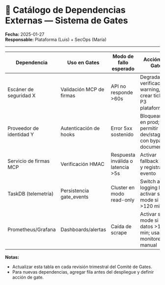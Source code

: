 # 🔗 Catálogo de Dependencias Externas — Sistema de Gates

**Fecha:** 2025-01-27  
**Responsable:** Plataforma (Luis) + SecOps (María)

---

| Dependencia | Uso en Gates | Modo de fallo esperado | Acción del Gate | Comunicación |
| --- | --- | --- | --- | --- |
| Escáner de seguridad X | Validación MCP de firmas | API no responde >60s | Degradar verificación a warning, crear ticket P3 plataforma | Notificar #gates-watch y SecOps |
| Proveedor de identidad Y | Autenticación de hooks | Error 5xx sostenido | Bloquear sólo en prod; permitir dev/staging con bypass documentado | Anunciar en #gates-watch; aviso a IAM |
| Servicio de firmas MCP | Verificación HMAC | Respuesta inválida o latencia >5s | Activar fallback local y registrar evento | Notificar Auditoría y SecOps |
| TaskDB (telemetría) | Persistencia gate_events | Cluster en modo read-only | Switch a logging local, activar safe mode si >120 min | Plataforma + Auditoría |
| Prometheus/Grafana | Dashboards/alertas | Caída de scrape | Activar safe mode si sin datos >120 min; usar monitoreo manual | Plataforma |

**Notas:**
- Actualizar esta tabla en cada revisión trimestral del Comité de Gates.
- Para nuevas dependencias, agregar fila antes del despliegue y definir acción de gate.
